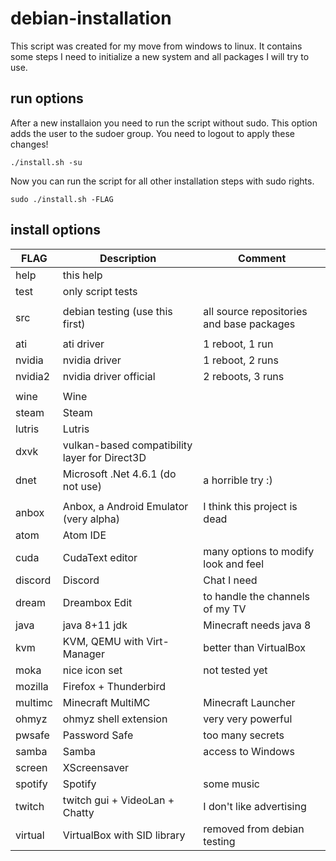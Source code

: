 # debian-installation

This script was created for my move from windows to linux.
It contains some steps I need to initialize a new system and all packages I will try to use.

## run options

After a new installaion you need to run the script without sudo. This option adds the user to the sudoer group. You need to logout to apply these changes!

```
./install.sh -su
```

Now you can run the script for all other installation steps with sudo rights.

```
sudo ./install.sh -FLAG
```

## install options

| FLAG | Description | Comment |
| ---- | ----------- | ------- |
| help | this help | |
| test | only script tests | |
|  |  |  |
| src | debian testing (use this first) | all source repositories and base packages |
|  |  |  |
| ati | ati driver | 1 reboot,  1 run |
| nvidia | nvidia driver | 1 reboot,  2 runs |
| nvidia2 | nvidia driver official | 2 reboots, 3 runs |
|  |  |  |
| wine | Wine | |
| steam | Steam | |
| lutris | Lutris | |
| dxvk | vulkan-based compatibility layer for Direct3D | |
| dnet | Microsoft .Net 4.6.1 (do not use) | a horrible try :) |
|  |  |  |
| anbox | Anbox, a Android Emulator (very alpha) | I think this project is dead |
| atom | Atom IDE | |
| cuda | CudaText editor | many options to modify look and feel |
| discord | Discord | Chat I need |
| dream | Dreambox Edit | to handle the channels of my TV |
| java | java 8+11 jdk | Minecraft needs java 8 |
| kvm | KVM, QEMU with Virt-Manager | better than VirtualBox |
| moka | nice icon set | not tested yet |
| mozilla | Firefox + Thunderbird | |
| multimc | Minecraft MultiMC | Minecraft Launcher |
| ohmyz | ohmyz shell extension | very very powerful |
| pwsafe | Password Safe | too many secrets |
| samba | Samba | access to Windows |
| screen | XScreensaver | |
| spotify | Spotify | some music |
| twitch | twitch gui + VideoLan + Chatty | I don't like advertising |
| virtual | VirtualBox with SID library | removed from debian testing |
